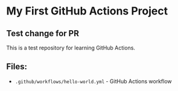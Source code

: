 # My First GitHub Actions Project
## Test change for PR

This is a test repository for learning GitHub Actions.

## Files:
- `.github/workflows/hello-world.yml` - GitHub Actions workflow